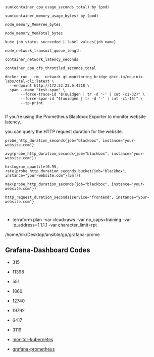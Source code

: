 

```
sum(container_cpu_usage_seconds_total) by (pod)

sum(container_memory_usage_bytes) by (pod)

node_memory_MemFree_bytes

node_memory_MemTotal_bytes

kube_job_status_succeeded | label_values(job_name)

node_network_transmit_queue_length

container_network_latency_seconds

container_cpu_cfs_throttled_seconds_total

docker run --rm --network gt_monitoring_bridge ghcr.io/equinix-labs/otel-cli:latest \
  --endpoint http://172.32.23.6:4318 \
  span --name "test-span" \
       --force-trace-id "$(uuidgen | tr -d '-' | cut -c1-32)" \
       --force-span-id "$(uuidgen | tr -d '-' | cut -c1-16)" \
       --tp-print


```


If you're using the Prometheus Blackbox Exporter to monitor website latency, 

you can query the HTTP request duration for the website.


```
probe_http_duration_seconds{job="blackbox", instance="your-website.com"}

avg(probe_http_duration_seconds{job="blackbox", instance="your-website.com"})

histogram_quantile(0.95, rate(probe_http_duration_seconds_bucket{job="blackbox",
instance="your-website.com"}[5m]))

max(probe_http_duration_seconds{job="blackbox", instance="your-website.com"})

http_request_duration_seconds{service="frontend", instance="your-website.com"}



```

- terraform plan -var cloud=aws -var no_caps=training -var ip_address=1.1.1.1  -var character_limit=rpt

/home/nik/Desktop/ansible/gp/grafana-prome


## Grafana-Dashboard Codes

- 315
- 11398
- 551
- 1860
- 12740
- 19792
- 6417
- 3119






- [monitor-kubernetes](https://github.com/nik786/monitor/tree/master/monitor-kubernetes)
- [grafana-prometheus](https://github.com/monitor-ops/gp/blob/master/grafana-prome/docker-compose.yml)
